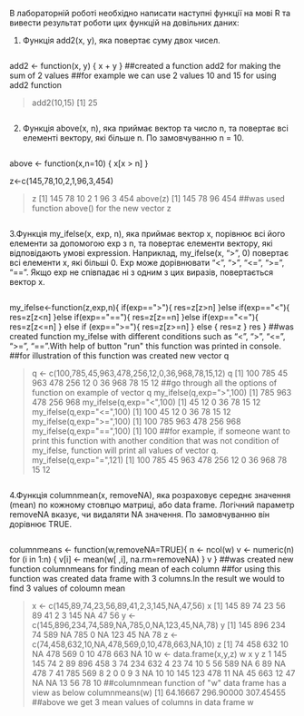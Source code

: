 В лабораторній роботі необхідно написати наступні функції на мові R та вивести
результат роботи цих функцій на довільних даних:
  1. Функція add2(x, y), яка повертає суму двох чисел.
```R
```
add2 <- function(x, y) {
        x + y
}
##created a function add2 for making the sum of 2 values
##for example we can use 2 values 10 and 15 for using add2 function
> add2(10,15)
[1] 25
```R
```
2. Функція above(x, n), яка приймає вектор та число n, та повертає всі
елементі вектору, які більше n. По замовчуванню n = 10.
```R
```
above <- function(x,n=10) {
  x[x > n]
}

z<-c(145,78,10,2,1,96,3,454)
> z
[1] 145  78  10   2   1  96   3 454
> above(z)
[1] 145  78  96 454
##was used function above() for the new vector z
```R
```
3.Функція my_ifelse(x, exp, n), яка приймає вектор x, порівнює всі його
елементи за допомогою exp з n, та повертає елементи вектору, які
відповідають умові expression. Наприклад, my_ifelse(x, “>”, 0) повертає всі
елементи x, які більші 0. Exp може дорівнювати “<”, “>”, “<=”, “>=”, “==”.
Якщо exp не співпадає ні з одним з цих виразів, повертається вектор x.
```R
```
my_ifelse<-function(z,exp,n){
  if(exp==">"){
    res=z[z>n]
  }else if(exp=="<"){
    res=z[z<n]
  }else if(exp=="=="){
    res=z[z==n]
  }else if(exp=="<="){
    res=z[z<=n]
  } else if (exp==">="){
    res=z[z>=n]
  } 
  else { 
    res=z
  }
  res
}
##was created function my_ifelse with different conditions such as “<”, “>”, “<=”, “>=”, “==”.With help of button "run" this function was printed in console.
##for illustration of this function was created new vector q
> q <- c(100,785,45,963,478,256,12,0,36,968,78,15,12)
> q
[1] 100 785  45 963 478 256  12   0  36 968  78  15  12
##go through all the options of function on example of vector q
> my_ifelse(q,exp=">",100)
[1] 785 963 478 256 968
> my_ifelse(q,exp="<",100)
[1] 45 12  0 36 78 15 12
> my_ifelse(q,exp="<=",100)
[1] 100  45  12   0  36  78  15  12
> my_ifelse(q,exp=">=",100)
[1] 100 785 963 478 256 968
> my_ifelse(q,exp="==",100)
[1] 100
##for example, if someone want to print this function with another condition that was not condition of my_ifelse, function will print all values of vector q.
> my_ifelse(q,exp="=",121)
[1] 100 785  45 963 478 256  12   0  36 968  78  15  12
```R
```
4.Функція columnmean(x, removeNA), яка розраховує середнє значення
(mean) по кожному стовпцю матриці, або data frame. Логічний параметр
removeNA вказує, чи видаляти NA значення. По замовчуванню він
дорівнює TRUE.
```R
```
  columnmeans <- function(w,removeNA=TRUE){
    n <- ncol(w)
    v <- numeric(n)
      for (i in 1:n) {
     v[i] <- mean(w[ ,i], na.rm=removeNA)
    }
    v
    }
##was created new function columnmeans for finding mean of each column
##for using this function was created data frame with 3 columns.In the result we would to find 3 values of coloumn mean
> x <- c(145,89,74,23,56,89,41,2,3,145,NA,47,56)
> x
[1] 145  89  74  23  56  89  41   2   3 145  NA  47  56
> y <-c(145,896,234,74,589,NA,785,0,NA,123,45,NA,78)
> y
[1] 145 896 234  74 589  NA 785   0  NA 123  45  NA  78
> z <- c(74,458,632,10,NA,478,569,0,10,478,663,NA,10)
> z
[1]  74 458 632  10  NA 478 569   0  10 478 663  NA  10
> w <- data.frame(x,y,z)
> w
x   y   z
1  145 145  74
2   89 896 458
3   74 234 632
4   23  74  10
5   56 589  NA
6   89  NA 478
7   41 785 569
8    2   0   0
9    3  NA  10
10 145 123 478
11  NA  45 663
12  47  NA  NA
13  56  78  10
##columnmean function of "w" data frame has a view as below
> columnmeans(w)
[1]  64.16667 296.90000 307.45455
##above we get 3 mean values of columns in data frame w
 
